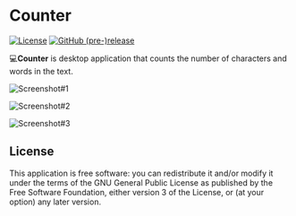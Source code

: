 # Counter
[![License](https://img.shields.io/github/license/DionysusBenstein/Counter.svg)](https://github.com/DionysusBenstein/Counter/blob/master/LICENSE)
[![GitHub (pre-)release](https://img.shields.io/github/release/DionysusBenstein/Counter.svg)](https://github.com/DionysusBenstein/Counter/releases)



💻<b>Counter</b> is desktop application that counts the number of characters and words in the text.

![Screenshot#1](https://github.com/DionysusBenstein/Counter-Desktop/blob/master/images/screenshots/Screenshot%231.png)

![Screenshot#2](https://github.com/DionysusBenstein/Counter-Desktop/blob/master/images/screenshots/Screenshot%232.png) 

![Screenshot#3](https://github.com/DionysusBenstein/Counter-Desktop/blob/master/images/screenshots/Screenshot%233.png) 
 
 ## License

This application is free software: you can redistribute it and/or modify it under the terms of the GNU General Public License as published by the Free Software Foundation, either version 3 of the License, or (at your option) any later version.
